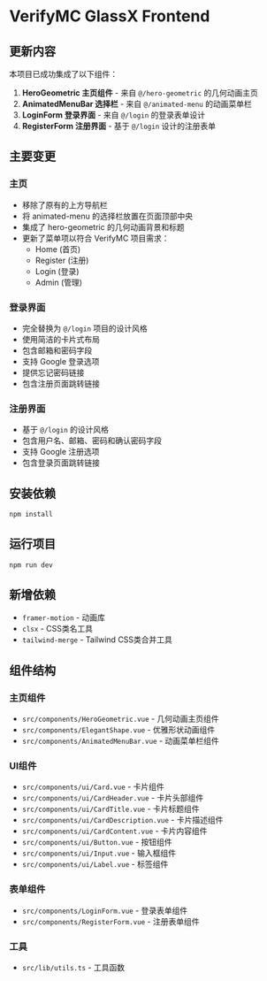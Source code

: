 # VerifyMC GlassX Frontend

## 更新内容

本项目已成功集成了以下组件：

1. **HeroGeometric 主页组件** - 来自 `@/hero-geometric` 的几何动画主页
2. **AnimatedMenuBar 选择栏** - 来自 `@/animated-menu` 的动画菜单栏
3. **LoginForm 登录界面** - 来自 `@/login` 的登录表单设计
4. **RegisterForm 注册界面** - 基于 `@/login` 设计的注册表单

## 主要变更

### 主页
- 移除了原有的上方导航栏
- 将 animated-menu 的选择栏放置在页面顶部中央
- 集成了 hero-geometric 的几何动画背景和标题
- 更新了菜单项以符合 VerifyMC 项目需求：
  - Home (首页)
  - Register (注册)
  - Login (登录)
  - Admin (管理)

### 登录界面
- 完全替换为 `@/login` 项目的设计风格
- 使用简洁的卡片式布局
- 包含邮箱和密码字段
- 支持 Google 登录选项
- 提供忘记密码链接
- 包含注册页面跳转链接

### 注册界面
- 基于 `@/login` 的设计风格
- 包含用户名、邮箱、密码和确认密码字段
- 支持 Google 注册选项
- 包含登录页面跳转链接

## 安装依赖

```bash
npm install
```

## 运行项目

```bash
npm run dev
```

## 新增依赖

- `framer-motion` - 动画库
- `clsx` - CSS类名工具
- `tailwind-merge` - Tailwind CSS类合并工具

## 组件结构

### 主页组件
- `src/components/HeroGeometric.vue` - 几何动画主页组件
- `src/components/ElegantShape.vue` - 优雅形状动画组件
- `src/components/AnimatedMenuBar.vue` - 动画菜单栏组件

### UI组件
- `src/components/ui/Card.vue` - 卡片组件
- `src/components/ui/CardHeader.vue` - 卡片头部组件
- `src/components/ui/CardTitle.vue` - 卡片标题组件
- `src/components/ui/CardDescription.vue` - 卡片描述组件
- `src/components/ui/CardContent.vue` - 卡片内容组件
- `src/components/ui/Button.vue` - 按钮组件
- `src/components/ui/Input.vue` - 输入框组件
- `src/components/ui/Label.vue` - 标签组件

### 表单组件
- `src/components/LoginForm.vue` - 登录表单组件
- `src/components/RegisterForm.vue` - 注册表单组件

### 工具
- `src/lib/utils.ts` - 工具函数 